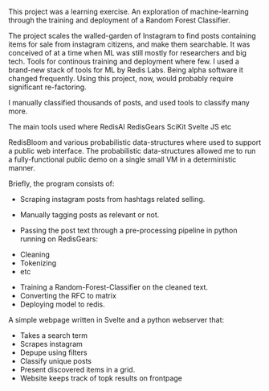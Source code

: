 This project was a learning exercise. An exploration of machine-learning through the training and deployment of a Random Forest Classifier.

The project scales the walled-garden of Instagram to find posts containing items for sale from instagram citizens, and make them searchable. It was conceived of at a time when ML was still mostly for researchers and big tech. Tools for continous training and deployment where few. I used a brand-new stack of tools for ML by Redis Labs. Being alpha software it changed frequently. Using this project, now, would probably require significant re-factoring. 

I manually classified thousands of posts, and used tools to classify many more.

The main tools used where
RedisAI
RedisGears
SciKit
Svelte JS
etc

RedisBloom and various probabilistic data-structures where used to support a public web interface. The probabilistic data-structures allowed me to run a fully-functional public demo on a single small VM in a deterministic manner.

Briefly, the program consists of:
  - Scraping instagram posts from hashtags related selling.  
  - Manually tagging posts as relevant or not.
  
  - Passing the post text through a pre-processing pipeline in python running on RedisGears:
  * Cleaning
  * Tokenizing
  * etc
   
  - Training a Random-Forest-Classifier on the cleaned text.
  - Converting the RFC to matrix
  - Deploying model to redis.

A simple webpage written in Svelte and a python webserver that:
  - Takes a search term
  - Scrapes instagram
  - Depupe using filters
  - Classify unique posts
  - Present discovered items in a grid.
  - Website keeps track of topk results on frontpage

